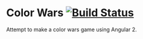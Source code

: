 # Color Wars [![Build Status](https://travis-ci.org/markogresak/color-wars.svg?branch=master)](https://travis-ci.org/markogresak/color-wars)

Attempt to make a color wars game using Angular 2.
